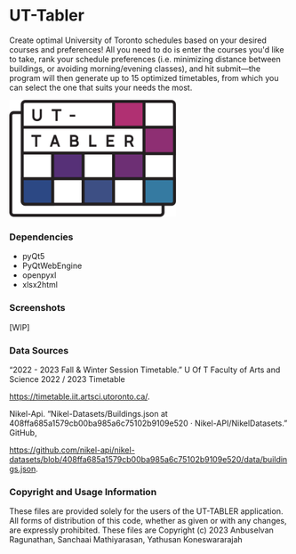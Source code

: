 # UT-Tabler
Create optimal University of Toronto schedules based on your desired courses and preferences!
All you need to do is enter the courses you'd like to take, rank your schedule preferences (i.e. minimizing distance between buildings, or avoiding morning/evening classes), and hit submit—the program will then generate up to 15 optimized timetables, from which you can select the one that suits your needs the most.

<img src="assets/logo.svg" width="300">


### Dependencies
- pyQt5
- PyQtWebEngine
- openpyxl
- xlsx2html

### Screenshots
[WIP]

### Data Sources
“2022 - 2023 Fall & Winter Session Timetable.” U Of T Faculty of Arts and Science 2022 / 2023 Timetable

https://timetable.iit.artsci.utoronto.ca/.

Nikel-Api. “Nikel-Datasets/Buildings.json at 408ffa685a1579cb00ba985a6c75102b9109e520 · Nikel-API/NikelDatasets.” GitHub,

https://github.com/nikel-api/nikel-datasets/blob/408ffa685a1579cb00ba985a6c75102b9109e520/data/buildings.json.

### Copyright and Usage Information
These files are provided solely for the users of the UT-TABLER application.
All forms of distribution of this code, whether as given or with any changes, are expressly prohibited.
These files are Copyright (c) 2023 Anbuselvan Ragunathan, Sanchaai Mathiyarasan, Yathusan Koneswararajah
